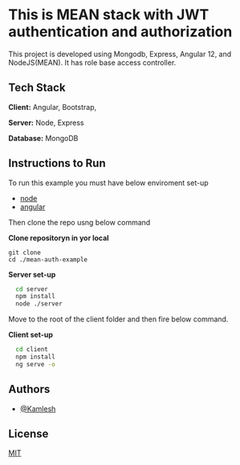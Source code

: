 
# This is MEAN stack with JWT authentication and authorization 

This project is developed using Mongodb, Express, Angular 12, and NodeJS(MEAN). It has role base access controller.


## Tech Stack

**Client:** Angular, Bootstrap,

**Server:** Node, Express

**Database:** MongoDB

  
## Instructions to Run

To run this example you must have below enviroment set-up
- [node](https://nodejs.org/en/)
- [angular](https://angular.io/guide/setup-local#install-the-angular-cli)



Then clone the repo usng below command

**Clone repositoryn in yor local**

```
git clone 
cd ./mean-auth-example
```

**Server set-up**
```bash
  cd server
  npm install
  node ./server
```

Move to the root of the client folder and then fire below command.

**Client set-up**
```bash
  cd client
  npm install
  ng serve -o
```
    
## Authors

- [@Kamlesh](https://github.com/kamleshgorasiya)

  
## License

[MIT](https://choosealicense.com/licenses/mit/)

  